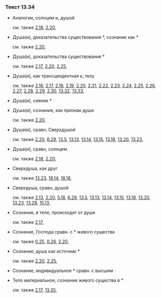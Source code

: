 ### Текст 13.34
	
- Аналогии, солнцем и, душой

	см. также  [2.18](../02/0218.md),  [2.20](../02/0220.md), 
	
- Душа(и), доказательства существования *, сознание как *

	см. также  [2.20](../02/0220.md), 
	
- Душа(и), доказательства существования *

	см. также  [2.17](../02/0217.md),  [2.20](../02/0220.md),  [2.25](../02/0225.md), 
	
- Душа(и), как трансцендентная к, телу

	см. также  [2.16](../02/0216.md),  [2.17](../02/0217.md),  [2.18](../02/0218.md),  [2.19](../02/0219.md),  [2.20](../02/0220.md),  [2.21](../02/0221.md),  [2.22](../02/0222.md),  [2.23](../02/0223.md),  [2.24](../02/0224.md),  [2.25](../02/0225.md),  [2.26](../02/0226.md),  [2.27](../02/0227.md),  [2.28](../02/0228.md),  [2.29](../02/0229.md),  [2.30](../02/0230.md),  [13.32](../13/1332.md),  [13.33](../13/1333.md), 
	
- Душа(и), сияние *

	
- Душа(и), сознание, как признак души

	см. также  [2.20](../02/0220.md), 
	
- Душа(и), сравн, Сверхдушой

	см. также  [2.20](../02/0220.md),  [6.29](../06/0629.md),  [13.5](../13/1305.md),  [13.13](../13/1313.md),  [13.14](../13/1314.md),  [13.15](../13/1315.md),  [13.18](../13/1318.md),  [13.20](../13/1320.md),  [13.23](../13/1323.md), 
	
- Душа(и), сравн, солнцем

	см. также  [2.18](../02/0218.md),  [2.20](../02/0220.md), 
	
- Сверхдуша, как друг

	см. также  [13.23](../13/1323.md),  [18.14](../18/1814.md),  [18.16](../18/1816.md), 
	
- Сверхдуша, сравн, душой

	см. также  [2.13](../02/0213.md),  [2.20](../02/0220.md),  [5.18](../05/0518.md),  [6.29](../06/0629.md),  [13.5](../13/1305.md),  [13.13](../13/1313.md),  [13.14](../13/1314.md),  [13.15](../13/1315.md),  [13.18](../13/1318.md),  [13.20](../13/1320.md),  [13.23](../13/1323.md),  [13.28](../13/1328.md),  [15.13](../15/1513.md), 
	
- Сознание, в теле, происходит от души

	см. также  [2.17](../02/0217.md), 
	
- Сознание, Господа сравн. с * живого существа

	см. также  [0.25](../00/0025.md),  [0.26](../00/0026.md),  [2.20](../02/0220.md), 
	
- Сознание, душа как источник *

	см. также  [2.20](../02/0220.md),  [2.25](../02/0225.md), 
	
- Сознание, индивидуальное * сравн. с высшим

	
- Тело материальное, сознание живого существа в *

	см. также  [2.17](../02/0217.md),  [13.35](../13/1335.md), 
